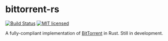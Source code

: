 # bittorrent-rs
[![Build Status](https://travis-ci.com/lucis-fluxum/bittorrent-rs.svg?branch=master)](https://travis-ci.com/lucis-fluxum/bittorrent-rs)
[![MIT licensed](https://img.shields.io/badge/license-MIT-blue.svg)](./LICENSE)

A fully-compliant implementation of [BitTorrent](https://www.bittorrent.org/) in Rust.
Still in development.
